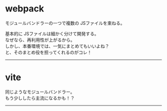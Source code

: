 # webpack
モジュールバンドラーの一つで複数の JSファイルを束ねる。

基本的に JSファイルは細かく分けて開発する。  
なぜなら、再利用性が上がるから。  
しかし、本番環境では、一気にまとめてもいいよね？  
と、そのまとめ役を担ってくれるのがコレ！
***

# vite
同じようなモジュールバンドラー。  
もう少ししたら主流になるかも！？
***

